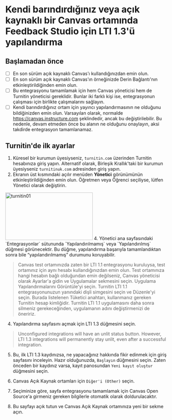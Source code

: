 # Kendi barındırdığınız veya açık kaynaklı bir Canvas ortamında Feedback Studio için LTI 1.3'ü yapılandırma
## Başlamadan önce
- [ ] En son sürüm açık kaynaklı Canvas'ı kullandığınızdan emin olun.
- [ ] En son sürüm açık kaynaklı Canvas'ın örneğinizde Derin Bağlantı'nın etkinleştirildiğinden emin olun.
- [ ] Bu entegrasyonu tamamlamak için hem Canvas yöneticisi hem de Turnitin yöneticisi gereklidir. Bunlar iki farklı kişi ise, entegrasyonun çalışması için birlikte çalışmalarını sağlayın.
- [ ] Kendi barındırdığınız ortam için yayıncı yapılandırmasının ne olduğunu bildiğinizden emin olun. Varsayılan olarak, normalde https://canvas.instructure.com şeklindedir, ancak bu değiştirilebilir. Bu nedenle, devam etmeden önce bu alanın ne olduğunu onaylayın, aksi takdirde entegrasyon tamamlanamaz.

## Turnitin'de ilk ayarlar
1. Küresel bir kurumun üyesiyseniz, `turnitin.com` üzerinden Turnitin hesabınıza giriş yapın. Alternatif olarak, Birleşik Krallık'taki bir kurumun üyesiyseniz `turnitinuk.com` adresinden giriş yapın.
3. Ekranın üst kısmındaki açılır menüden **Yönetici** görünümünün etkinleştirildiğinden emin olun. Öğretmen veya Öğrenci seçiliyse, lütfen Yönetici olarak değiştirin.

<img width="272" height="148" alt="turnitin01" src="https://github.com/user-attachments/assets/742c42c3-90c5-42b9-91cf-6c9ce59d38d0" />
4. Yönetici ana sayfasındaki `Entegrasyonlar` sütununda `Yapılandırılmamış` veya `Yapılandırılmış` düğmesi görünecektir. Bu düğme, yapılandırma başarıyla tamamlandıktan sonra bile “yapılandırılmamış” durumunu koruyabilir. 

> Canvas test ortamınızda zaten bir LTI 1.1 entegrasyonu kuruluysa, test ortamınız için aynı hesabı kullandığınızdan emin olun.
> Test ortamınıza hangi hesabın bağlı olduğundan emin değilseniz, Canvas yöneticisi olarak Ayarlar'a gidin ve Uygulamalar sekmesini seçin. Uygulama Yapılandırmalarını Görüntüle'yi seçin. Turnitin LTI 1.1 entegrasyonunuzun yanındaki dişli simgesini seçin ve Düzenle'yi seçin. Burada listelenen Tüketici anahtarı, kullanmanız gereken Turnitin hesap kimliğidir.
> Turnitin LTI 1.1 uygulamasını daha sonra silmeniz gerekeceğinden, uygulamanın adını değiştirmenizi de öneririz.

4. Yapılandırma sayfasını açmak için LTI 1.3 düğmesini seçin.
> Unconfigured integrations will have an unlit status button. However, LTI 1.3 integrations will permanently stay unlit, even after a successful integration.

5. Bu, ilk LTI 1.3 kaydınızsa, ne yapacağınız hakkında fikir edinmek için giriş sayfasını inceleyin. Hazır olduğunuzda, `Başlayın` düğmesini seçin.
  Zaten önceden bir kaydınız varsa, kayıt panosundan `Yeni kayıt oluştur` düğmesini seçin.
6. Canvas Açık Kaynak ortamları için `Diğer'i (Other)` seçin.
7. Seçiminize göre, sayfa entegrasyonu tamamlamak için Canvas Open Source'a girmeniz gereken bilgilerle otomatik olarak doldurulacaktır.
   
9. Bu sayfayı açık tutun ve Canvas Açık Kaynak ortamınıza yeni bir sekme açın.
